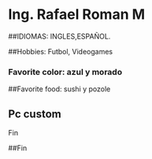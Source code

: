 # Ing. Rafael Roman M

##IDIOMAS: INGLES,ESPAÑOL.

##Hobbies: Futbol, Videogames

### Favorite color: azul y morado

##Favorite food: sushi y pozole

## Pc custom

Fin

##Fin
